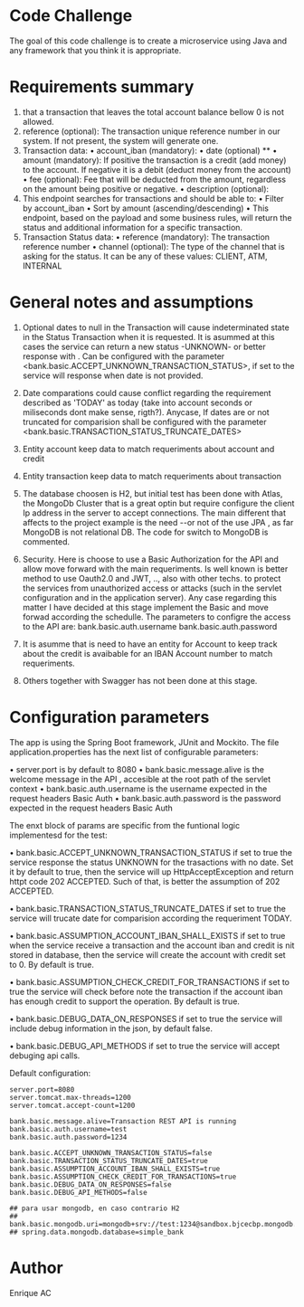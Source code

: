 
# Code Challenge 
The goal of this code challenge is to create a microservice using Java and any framework
that you think it is appropriate.

# Requirements summary
1) that a transaction that leaves the total account balance bellow 0 is not allowed.
2) reference (optional): The transaction unique reference number in our system. If not present, the system will generate one.
3) Transaction data:
    • account_iban (mandatory):
    • date (optional) **
    • amount (mandatory): If positive the transaction is a credit (add money) to the account. If negative it is a debit (deduct money from the account)
    • fee (optional): Fee that will be deducted from the amount, regardless on the
amount being positive or negative.
    • description (optional):
4) This endpoint searches for transactions and should be able to:
    • Filter by account_iban
    • Sort by amount (ascending/descending)
    • This endpoint, based on the payload and some business rules, will return the status and
additional information for a specific transaction.
5) Transaction Status data:
    • reference (mandatory): The transaction reference number
    • channel (optional): The type of the channel that is asking for the status. It can
be any of these values: CLIENT, ATM, INTERNAL

# General notes and assumptions
1) Optional dates to null in the Transaction will cause indeterminated state in the Status Transaction when it is requested. It is asummed at this cases the service can return a new status -UNKNOWN- or better response with <BadRequestException>. 
Can be configured with the parameter <bank.basic.ACCEPT_UNKNOWN_TRANSACTION_STATUS>, if set to <true> the service will response when date is not provided.

2) Date comparations could cause conflict regarding the requirement described as 'TODAY' as today (take into account seconds or miliseconds dont make sense, rigth?). Anycase, If dates are or not truncated for comparision shall be configured with the parameter <bank.basic.TRANSACTION_STATUS_TRUNCATE_DATES>

3) Entity account keep data to match requeriments about account and credit

4) Entity transaction keep data to match requeriments about transaction

5) The database choosen is H2, but initial test has been done with Atlas, the MongoDb Cluster that is a great optin but require configure the client Ip address in the server to accept connections. 
The main different that affects to the project example is the need --or not of the use JPA , as far MongoDB is not relational DB. The code for switch to MongoDB is commented.

6) Security. Here is choose to use a Basic Authorization for the API and allow move forward with the main requeriments. Is well known is better method to use Oauth2.0 and JWT, .., also with other techs. to protect the services from unauthorized access or  attacks (such in the servlet configuration and in the application server).  Any case regarding this matter I have decided at this stage implement the Basic and move forwad according the schedulle.
The parameters to configre the access to the API are:
    bank.basic.auth.username
    bank.basic.auth.password

7) It is asumme that is need to have an entity for Account to keep track about the credit is avaibable for an IBAN Account number to match requeriments.

8) Others together with Swagger has not been done at this stage.

# Configuration parameters
The app is using the Spring Boot framework, JUnit and Mockito. The file application.properties has the next list of configurable parameters:

• server.port is by default to 8080
• bank.basic.message.alive is the welcome message in the API , accesible at the root path of the servlet context
• bank.basic.auth.username is the username expected in the request headers Basic Auth
• bank.basic.auth.password is the password expected in the request headers Basic Auth

The enxt block of params are specific from the funtional logic implementesd for the test:

• bank.basic.ACCEPT_UNKNOWN_TRANSACTION_STATUS if set to true the service response the status UNKNOWN for the trasactions with no date. Set it by default to true, then the service will up HttpAcceptException and return httpt code 202 ACCEPTED. Such of that, is better the assumption of 202 ACCEPTED.

• bank.basic.TRANSACTION_STATUS_TRUNCATE_DATES if set to true the service will trucate date for comparision according the requeriment TODAY.

• bank.basic.ASSUMPTION_ACCOUNT_IBAN_SHALL_EXISTS if set to true when the service receive a transaction and the account iban and credit is nit stored in database, then the service will create the account with credit set to 0. By default is true.

• bank.basic.ASSUMPTION_CHECK_CREDIT_FOR_TRANSACTIONS if set to true the service will check before note the transaction if the account iban has enough credit to support the operation. By default is true.

• bank.basic.DEBUG_DATA_ON_RESPONSES if set to true the service will include debug information in the json, by default false.

• bank.basic.DEBUG_API_METHODS if set to true the service will accept debuging api calls.

Default configuration:

    server.port=8080
    server.tomcat.max-threads=1200
    server.tomcat.accept-count=1200

    bank.basic.message.alive=Transaction REST API is running
    bank.basic.auth.username=test
    bank.basic.auth.password=1234

    bank.basic.ACCEPT_UNKNOWN_TRANSACTION_STATUS=false
    bank.basic.TRANSACTION_STATUS_TRUNCATE_DATES=true
    bank.basic.ASSUMPTION_ACCOUNT_IBAN_SHALL_EXISTS=true
    bank.basic.ASSUMPTION_CHECK_CREDIT_FOR_TRANSACTIONS=true
    bank.basic.DEBUG_DATA_ON_RESPONSES=false
    bank.basic.DEBUG_API_METHODS=false

    ## para usar mongodb, en caso contrario H2
    ## bank.basic.mongodb.uri=mongodb+srv://test:1234@sandbox.bjcecbp.mongodb.net/simple_bank
    ## spring.data.mongodb.database=simple_bank

# Author
Enrique AC
